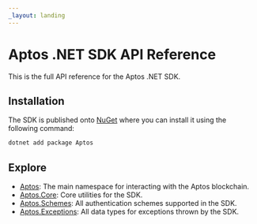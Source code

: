 ```yaml
---
_layout: landing
---
```


# Aptos .NET SDK API Reference

This is the full API reference for the Aptos .NET SDK.

## Installation

The SDK is published onto [NuGet](https://www.nuget.org/packages/Aptos/) where you can install it using the following command:

```bash
dotnet add package Aptos
```

## Explore

- [Aptos](/aptos-dotnet-sdk/docs/Aptos.html): The main namespace for interacting with the Aptos blockchain.
- [Aptos.Core](/aptos-dotnet-sdk/docs/Aptos.Core.html): Core utilities for the SDK.
- [Aptos.Schemes](/aptos-dotnet-sdk/docs/Aptos.Schemes.html): All authentication schemes supported in the SDK.
- [Aptos.Exceptions](/aptos-dotnet-sdk/docs/Aptos.Exceptions.html): All data types for exceptions thrown by the SDK.